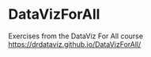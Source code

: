 # DataVizForAll
Exercises from the DataViz For All course
https://drdataviz.github.io/DataVizForAll/

